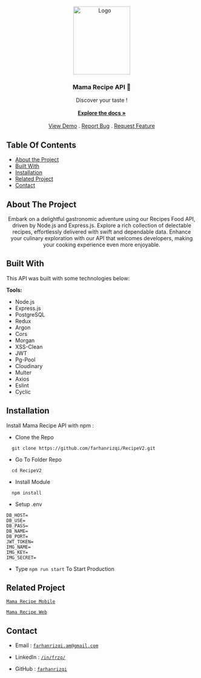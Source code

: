 <br/>
<p align="center">
  <a href="https://github.com/farhanrizqi/RecipeV2">
    <img src="https://res.cloudinary.com/ddrecezrk/image/upload/v1696753518/recipe/readme/logoMamaRecipe_pfwq27.png" alt="Logo" width="150" height="180">
  </a>

  <h3 align="center">Mama Recipe API 🍕</h3>

  <p align="center">
    Discover your taste !
    <br/>
    <br/>
    <a href="https://github.com/farhanrizqi/RecipeV2"><strong>Explore the docs »</strong></a>
    <br/>
    <br/>
    <a href="https://github.com/farhanrizqi/RecipeV2">View Demo</a>
    .
    <a href="https://github.com/farhanrizqi/RecipeV2/issues">Report Bug</a>
    .
    <a href="https://github.com/farhanrizqi/RecipeV2/issues">Request Feature</a>
  </p>
</p>

## Table Of Contents

- [About the Project](#about-the-project)
- [Built With](#built-with)
- [Installation](#installation)
- [Related Project](#related-project)
- [Contact](#contact)

## About The Project

<p align="center">
  Embark on a delightful gastronomic adventure using our Recipes Food API, driven by Node.js and Express.js. Explore a rich collection of delectable recipes, effortlessly delivered with swift and dependable data. Enhance your culinary exploration with our API that welcomes developers, making your cooking experience even more enjoyable.
</p>

## Built With

This API was built with some technologies below:

**Tools:**

- Node.js
- Express.js
- PostgreSQL
- Redux
- Argon
- Cors
- Morgan
- XSS-Clean
- JWT
- Pg-Pool
- Cloudinary
- Multer
- Axios
- Eslint
- Cyclic

## Installation

Install Mama Recipe API with npm :

- Clone the Repo

```
  git clone https://github.com/farhanrizqi/RecipeV2.git
```

- Go To Folder Repo

```
  cd RecipeV2
```

- Install Module

```
  npm install
```

- Setup .env

```
DB_HOST=
DB_USE=
DB_PASS=
DB_NAME=
DB_PORT=
JWT_TOKEN=
IMG_NAME=
IMG_KEY=
IMG_SECRET=
```

- Type `npm run start` To Start Production

## Related Project

[`Mama Recipe Mobile`](https://github.com/farhanrizqi/RecipeMobileV1)

[`Mama Recipe Web`](https://github.com/farhanrizqi/RecipeWEBV3)

<!-- :rocket: [`Install Mama Recipe Mobile APK`](https://drive.google.com/drive/folders/1Z31nBEuJ2Tj0zEAMYCUsL7hJyQfuGmIy) -->

## Contact

- Email : [`farhanrizqi.am@gmail.com`](mailto:farhanrizqi.am@gmail.com)

- LinkedIn : [`/in/frzq/`](https://www.linkedin.com/in/ariffebri/)

- GitHub : [`farhanrizqi`](https://github.com/farhanrizqi)
